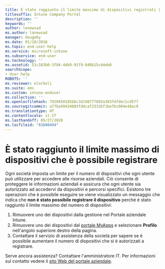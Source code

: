 ```yaml
---
title: È stato raggiunto il limite massimo di dispositivi registrati | Microsoft Docs
titlesuffix: Intune Company Portal
description: ''
keywords: ''
author: lenewsad
ms.author: lanewsad
manager: dougeby
ms.date: 01/18/2018
ms.topic: end-user-help
ms.service: microsoft-intune
ms.subservice: end-user
ms.technology: ''
ms.assetid: 51c183b0-3f84-4db9-91f9-848b15c44eb8
searchScope:
- User help
ROBOTS: ''
ms.reviewer: elocholi
ms.suite: ems
ms.custom: intune-enduser
ms.collection: ''
ms.openlocfilehash: 7920450185bbc3d198777893a303f4fdec1cd5f7
ms.sourcegitcommit: a77ba49424803fddcaf23326f1befbc004e48ac9
ms.translationtype: HT
ms.contentlocale: it-IT
ms.lasthandoff: 05/27/2020
ms.locfileid: "83880494"
---
```

# <a name="the-limit-of-devices-you-can-register-has-been-reached"></a>È stato raggiunto il limite massimo di dispositivi che è possibile registrare

Ogni società imposta un limite per il numero di dispositivi che ogni utente può utilizzare per accedere alle risorse aziendali. Ciò consente di proteggere le informazioni aziendali e assicura che ogni utente sia autorizzato ad accedervi da dispositivi e percorsi specifici. Esistono tre operazioni che è possibile eseguire se viene visualizzato un messaggio che indica che **non è stato possibile registrare il dispositivo** perché è stato raggiunto il limite massimo del numero di dispositivi:

1. Rimuovere uno dei dispositivi dalla gestione nel Portale aziendale Intune.
2. Rimuovere uno dei dispositivi dal [portale MyApps](https://myapps.microsoft.com) e selezionare **Profilo** nell'angolo superiore destro della pagina. 
3. Contattare il servizio di assistenza della società per sapere se è possibile aumentare il numero di dispositivi che si è autorizzati a registrare. 

Serve ancora assistenza? Contattare l'amministratore IT. Per informazioni sul contatto vedere il [sito Web del portale aziendale](https://go.microsoft.com/fwlink/?linkid=2010980).
